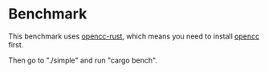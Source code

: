 # Benchmark

This benchmark uses [opencc-rust](https://github.com/magiclen/opencc-rust), which means you need to install [opencc](https://github.com/BYVoid/OpenCC) first.

Then go to "./simple" and run "cargo bench".
